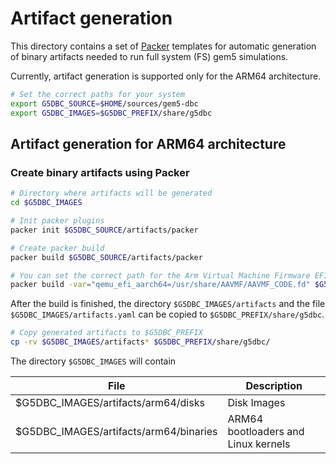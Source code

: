 # Artifact generation

This directory contains a set of [Packer](https://developer.hashicorp.com/packer)
templates for automatic generation of binary artifacts needed to run
full system (FS) gem5 simulations.

Currently, artifact generation is supported only for the ARM64 architecture.

```bash
# Set the correct paths for your system
export G5DBC_SOURCE=$HOME/sources/gem5-dbc
export G5DBC_IMAGES=$G5DBC_PREFIX/share/g5dbc
```

## Artifact generation for ARM64 architecture

### Create binary artifacts using Packer

```bash
# Directory where artifacts will be generated
cd $G5DBC_IMAGES

# Init packer plugins
packer init $G5DBC_SOURCE/artifacts/packer

# Create packer build
packer build $G5DBC_SOURCE/artifacts/packer

# You can set the correct path for the Arm Virtual Machine Firmware EFI
packer build -var="qemu_efi_aarch64=/usr/share/AAVMF/AAVMF_CODE.fd" $G5DBC_SOURCE/artifacts/packer
```

After the build is finished, the directory `$G5DBC_IMAGES/artifacts`
and the file `$G5DBC_IMAGES/artifacts.yaml`
can be copied to `$G5DBC_PREFIX/share/g5dbc`.
```bash
# Copy generated artifacts to $G5DBC_PREFIX
cp -rv $G5DBC_IMAGES/artifacts* $G5DBC_PREFIX/share/g5dbc/
```

The directory `$G5DBC_IMAGES` will contain

| File | Description |
| ---- | ----------- |
| $G5DBC_IMAGES/artifacts/arm64/disks    | Disk Images   |
| $G5DBC_IMAGES/artifacts/arm64/binaries | ARM64 bootloaders and Linux kernels |
